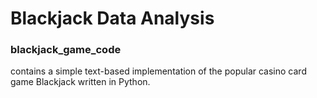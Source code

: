 # Blackjack Data Analysis

### blackjack_game_code
contains a simple text-based implementation of the popular casino card game Blackjack written in Python.

